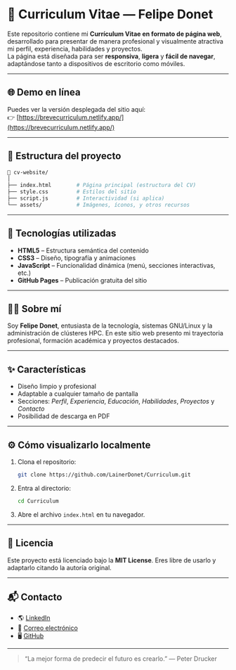 # 💼 Curriculum Vitae — Felipe Donet

Este repositorio contiene mi **Currículum Vitae en formato de página web**, desarrollado para presentar de manera profesional y visualmente atractiva mi perfil, experiencia, habilidades y proyectos.  
La página está diseñada para ser **responsiva**, **ligera** y **fácil de navegar**, adaptándose tanto a dispositivos de escritorio como móviles.

---

## 🌐 Demo en línea
Puedes ver la versión desplegada del sitio aquí:  
👉 [https://brevecurriculum.netlify.app/](https://brevecurriculum.netlify.app/) 

---

## 🧩 Estructura del proyecto

```bash
📁 cv-website/
│
├── index.html        # Página principal (estructura del CV)
├── style.css         # Estilos del sitio
├── script.js         # Interactividad (si aplica)
└── assets/           # Imágenes, íconos, y otros recursos
````

---

## 🧠 Tecnologías utilizadas

* **HTML5** – Estructura semántica del contenido
* **CSS3** – Diseño, tipografía y animaciones
* **JavaScript** – Funcionalidad dinámica (menú, secciones interactivas, etc.)
* **GitHub Pages** – Publicación gratuita del sitio

---

## 🧍‍♂️ Sobre mí

Soy **Felipe Donet**, entusiasta de la tecnología, sistemas GNU/Linux y la administración de clústeres HPC.
En este sitio web presento mi trayectoria profesional, formación académica y proyectos destacados.

---

## ✨ Características

* Diseño limpio y profesional
* Adaptable a cualquier tamaño de pantalla
* Secciones: *Perfil*, *Experiencia*, *Educación*, *Habilidades*, *Proyectos* y *Contacto*
* Posibilidad de descarga en PDF

---

## ⚙️ Cómo visualizarlo localmente

1. Clona el repositorio:

   ```bash
   git clone https://github.com/LainerDonet/Curriculum.git
   ```
2. Entra al directorio:

   ```bash
   cd Curriculum
   ```
3. Abre el archivo `index.html` en tu navegador.

---

## 🪪 Licencia

Este proyecto está licenciado bajo la **MIT License**.
Eres libre de usarlo y adaptarlo citando la autoría original.

---

## 📬 Contacto

* 🌎 [LinkedIn](https://www.linkedin.com/in/lainerdonet/)
* 📧 [Correo electrónico](mailto:lainerdonet87@gmail.com)
* 🖥️ [GitHub](https://github.com/LainerDonet)

---

> “La mejor forma de predecir el futuro es crearlo.” — Peter Drucker



